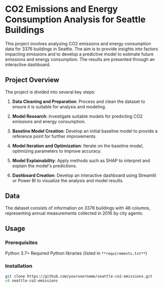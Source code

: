# CO2 Emissions and Energy Consumption Analysis for Seattle Buildings

This project involves analyzing CO2 emissions and energy consumption data for 3376 buildings in Seattle. The aim is to provide insights into factors impacting emissions and to develop a predictive model to estimate future emissions and energy consumption. The results are presented through an interactive dashboard.

## Project Overview
The project is divided into several key steps:

1. **Data Cleaning and Preparation**: Process and clean the dataset to ensure it is suitable for analysis and modeling.

2. **Model Research**: Investigate suitable models for predicting CO2 emissions and energy consumption.

3. **Baseline Model Creation**: Develop an initial baseline model to provide a reference point for further improvements.

4. **Model Iteration and Optimization**: Iterate on the baseline model, optimizing parameters to improve accuracy.

5. **Model Explainability**: Apply methods such as SHAP to interpret and explain the model's predictions.

6. **Dashboard Creation**: Develop an interactive dashboard using Streamlit or Power BI to visualize the analysis and model results.

## Data
The dataset consists of information on 3376 buildings with 46 columns, representing annual measurements collected in 2016 by city agents.

## Usage
### Prerequisites
Python 3.7+
Required Python libraries (listed in ``**requirements.txt**``)


### Installation

```bash
git clone https://github.com/yourusername/seattle-co2-emissions.git
cd seattle-co2-emissions
```